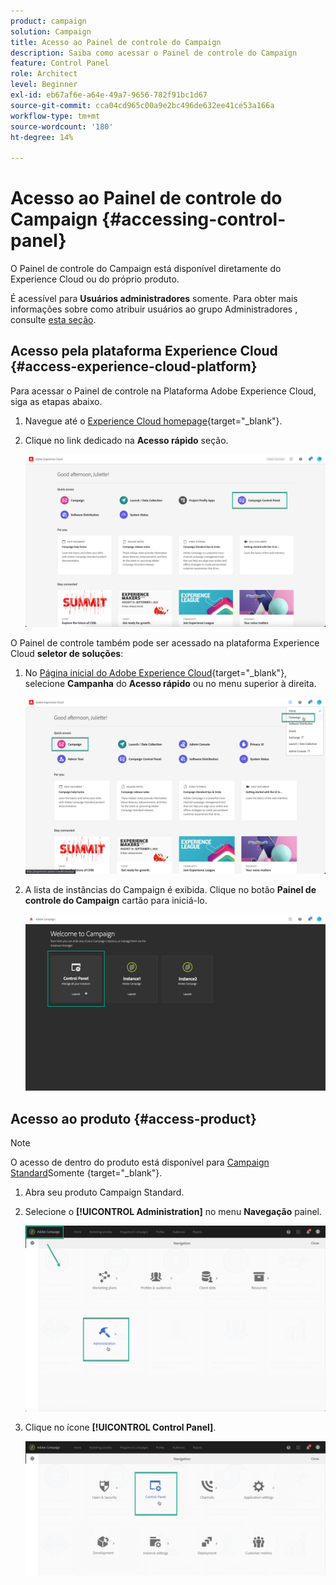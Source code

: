 ```yaml
---
product: campaign
solution: Campaign
title: Acesso ao Painel de controle do Campaign
description: Saiba como acessar o Painel de controle do Campaign
feature: Control Panel
role: Architect
level: Beginner
exl-id: eb67af6e-a64e-49a7-9656-782f91bc1d67
source-git-commit: cca04cd965c00a9e2bc496de632ee41ce53a166a
workflow-type: tm+mt
source-wordcount: '180'
ht-degree: 14%

---
```


# Acesso ao Painel de controle do Campaign {#accessing-control-panel}

O Painel de controle do Campaign está disponível diretamente do Experience Cloud ou do próprio produto.

É acessível para **Usuários administradores** somente. Para obter mais informações sobre como atribuir usuários ao grupo Administradores , consulte [esta seção](../../discover/using/managing-permissions.md).

## Acesso pela plataforma Experience Cloud {#access-experience-cloud-platform}

Para acessar o Painel de controle na Plataforma Adobe Experience Cloud, siga as etapas abaixo.

1. Navegue até o [Experience Cloud homepage](https://experiencecloud.adobe.com/){target=&quot;_blank&quot;}.

1. Clique no link dedicado na **Acesso rápido** seção.

   ![](assets/do-not-localize/quickaccess.png)

O Painel de controle também pode ser acessado na plataforma Experience Cloud **seletor de soluções**:

1. No [Página inicial do Adobe Experience Cloud](https://experiencecloud.adobe.com/){target=&quot;_blank&quot;}, selecione **Campanha** do **Acesso rápido** ou no menu superior à direita.

   ![](assets/do-not-localize/control_panel_access1.png)

1. A lista de instâncias do Campaign é exibida. Clique no botão **Painel de controle do Campaign** cartão para iniciá-lo.

   ![](assets/do-not-localize/control_panel_access2.png)

## Acesso ao produto {#access-product}

>[!NOTE]
>
>O acesso de dentro do produto está disponível para [Campaign Standard](https://experienceleague.adobe.com/docs/campaign-standard/using/campaign-standard-home.html?lang=pt-BR)Somente {target=&quot;_blank&quot;}.

1. Abra seu produto Campaign Standard.

1. Selecione o **[!UICONTROL Administration]** no menu **Navegação** painel.

   ![](assets/control_panel_access3.png)

1. Clique no ícone **[!UICONTROL Control Panel]**.

   ![](assets/control_panel_access4.png)
